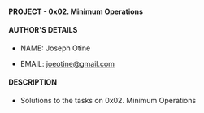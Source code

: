#### PROJECT - 0x02. Minimum Operations

#### AUTHOR'S DETAILS

- NAME: Joseph Otine

- EMAIL: joeotine@gmail.com

#### DESCRIPTION

- Solutions to the tasks on 0x02. Minimum Operations
